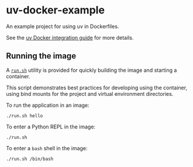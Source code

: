 # uv-docker-example

An example project for using uv in Dockerfiles.

See the [uv Docker integration guide](https://docs.astral.sh/uv/guides/integration/docker/) for more details.

## Running the image

A [`run.sh`](./run.sh) utility is provided for quickly building the image and starting a container.

This script demonstrates best practices for developing using the container, using bind mounts for
the project and virtual environment directories.

To run the application in an image:

```
./run.sh hello
```

To enter a Python REPL in the image:

```
./run.sh
```

To enter a `bash` shell in the image:

```
./run.sh /bin/bash
```
